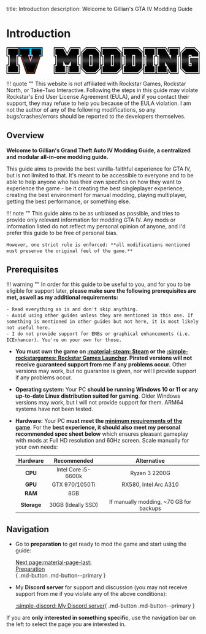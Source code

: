 title: Introduction
description: Welcome to Gillian's GTA IV Modding Guide

# Introduction

![Guide logo](assets/logo-horizontal.webp)

!!! quote ""
    This website is not affiliated with Rockstar Games, Rockstar North, or Take-Two Interactive. Following the steps in this guide may violate Rockstar's End User License Agreement (EULA), and if you contact their support, they may refuse to help you because of the EULA violation. I am not the author of any of the following modifications, so any bugs/crashes/errors should be reported to the developers themselves.

## Overview

**Welcome to Gillian's Grand Theft Auto IV Modding Guide, a centralized and modular all-in-one modding guide.**

This guide aims to provide the best vanilla-faithful experience for GTA IV, but is not limited to that. It's meant to be accessible to everyone and to be able to help anyone who has their own specifics on how they want to experience the game - be it creating the best singleplayer experience, creating the best environment for manual modding, playing multiplayer, getting the best performance, or something else.

!!! note ""
    This guide aims to be as unbiased as possible, and tries to provide only relevant information for modding GTA IV. Any mods or information listed do not reflect my personal opinion of anyone, and I'd prefer this guide to be free of personal bias.

    However, one strict rule is enforced: **all modifications mentioned must preserve the original feel of the game.**

## Prerequisites

!!! warning ""
    In order for this guide to be useful to you, and for you to be eligible for support later, **please make sure the following prerequisites are met, aswell as my additional requirements:**

    - Read everything as is and don't skip anything.
    - Avoid using other guides unless they are mentioned in this one. If something is mentioned in other guides but not here, it is most likely not useful here.
    - I do not provide support for ENBs or graphical enhancements (i.e. ICEnhancer). You're on your own for those.

- **You must own the game on [:material-steam: Steam](https://store.steampowered.com/app/12210/) or the [:simple-rockstargames: Rockstar Games Launcher](https://store.rockstargames.com/game/buy-grand-theft-auto-iv). Pirated versions will not receive guaranteed support from me if any problems occur.** Other versions may work, but no guarantee is given, nor will I provide support if any problems occur.
- **Operating system:** Your PC **should be running Windows 10 or 11 or any up-to-date Linux distribution suited for gaming**. Older Windows versions may work, but I will not provide support for them. ARM64 systems have not been tested.
- **Hardware:** Your PC **must meet the [minimum requirements of the game](https://www.pcgamingwiki.com/wiki/Grand_Theft_Auto_IV#System_requirements "Game requirements on PCGW - copied from Steam")**. For the **best experience, it should also meet my personal recommended spec sheet below** which ensures pleasant gameplay with mods at Full HD resolution and 60Hz screen. Scale manually for your own needs:

    | Hardware     | Recommended         | Alternative                             |
    | :----------: | :-----------------: | :-------------------------------------: |
    | **CPU**      | Intel Core i5-6600k | Ryzen 3 2200G                           |
    | **GPU**      | GTX 970/1050Ti      | RX580, Intel Arc A310                   |
    | **RAM**      | 8GB                 |                                         |
    | **Storage**  | 30GB (Ideally SSD)  | If manually modding, ~70 GB for backups |

## Navigation

<div class="grid cards" markdown>

- Go to **preparation** to get ready to mod the game and start using the guide:

    [Next page:material-page-last: <br>Preparation</br>](preparation.md){ .md-button .md-button--primary }

- My **Discord server** for support and discussion (you may not receive support from me if you violate any of the above conditions):

    [:simple-discord: My Discord server](https://discord.gg/zwmsQqExbQ){ .md-button .md-button--primary }

</div>

If you are **only interested in something specific**, use the navigation bar on the left to select the page you are interested in.
